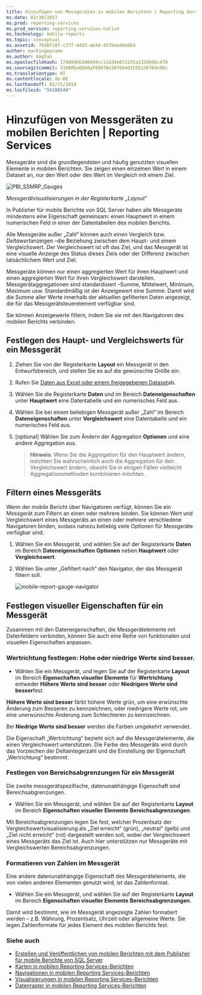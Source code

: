 ```yaml
---
title: Hinzufügen von Messgeräten zu mobilen Berichten | Reporting Services | Microsoft-Dokumentation
ms.date: 03/30/2017
ms.prod: reporting-services
ms.prod_service: reporting-services-native
ms.technology: mobile-reports
ms.topic: conceptual
ms.assetid: 76d8fc8f-c37f-44d3-ab44-45fbeed4e064
author: markingmyname
ms.author: maghan
ms.openlocfilehash: 1740846b348449cc1a2d4e072255a1339b96c478
ms.sourcegitcommit: 31800ba0bb0af09476e38f6b4d155b136764c06c
ms.translationtype: HT
ms.contentlocale: de-DE
ms.lasthandoff: 02/15/2019
ms.locfileid: "56288548"
---
```

# <a name="add-gauges-to-mobile-reports--reporting-services"></a>Hinzufügen von Messgeräten zu mobilen Berichten | Reporting Services
Messgeräte sind die grundlegendsten und häufig genutzten visuellen Elemente in mobilen Berichten. Sie zeigen einen einzelnen Wert in einem Dataset an, nur den Wert oder den Wert im Vergleich mit einem Ziel.

![PBI_SSMRP_Gauges](../../reporting-services/mobile-reports/media/pbi-ssmrp-gauges.png)  
  
*Messgerätvisualisierungen in der Registerkarte „Layout“*  
  
In Publisher für mobile Berichte von SQL Server haben alle Messgeräte mindestens eine Eigenschaft gemeinsam: einen Hauptwert in einem numerischen Feld in einer der Datentabellen des mobilen Berichts.  

Alle Messgeräte außer „Zahl“ können auch einen Vergleich bzw. *Deltawert*anzeigen –die Beziehung zwischen dem Haupt- und einem Vergleichswert. Der Vergleichswert ist oft das Ziel, und das Messgerät ist eine visuelle Anzeige des Status dieses Ziels oder der Differenz zwischen tatsächlichem Wert und Ziel.

Messgeräte können nur einen aggregierten Wert für ihren Hauptwert und einen aggregierten Wert für ihren Vergleichswert darstellen. Messgerätaggregationen sind standardisiert –Summe, Mittelwert, Minimum, Maximum usw. Standardmäßig ist der Anzeigewert eine Summe. Damit wird die Summe aller Werte innerhalb der aktuellen gefilterten Daten angezeigt, die für das Messgerätsteuerelement verfügbar sind. 

Sie können Anzeigewerte filtern, indem Sie sie mit den Navigatoren des mobilen Berichts verbinden. 

## <a name="set-the-main-and-comparison-values-for-a-gauge"></a>Festlegen des Haupt- und Vergleichswerts für ein Messgerät

1. Ziehen Sie von der Registerkarte **Layout** ein Messgerät in den Entwurfsbereich, und stellen Sie es auf die gewünschte Größe ein.

2. Rufen Sie [Daten aus Excel oder einem freigegebenen Dataset](../../reporting-services/mobile-reports/data-for-reporting-services-mobile-reports.md)ab.

3. Wählen Sie die Registerkarte **Daten** und im Bereich **Dateneigenschaften** unter **Hauptwert** eine Datentabelle und ein numerisches Feld aus.

3. Wählen Sie bei einem beliebigen Messgerät außer „Zahl“ im Bereich **Dateneigenschaften** unter **Vergleichswert** eine Datentabelle und ein numerisches Feld aus.

4. [optional] Wählen Sie zum Ändern der Aggregation **Optionen** und eine andere Aggregation aus.
   
   >**Hinweis**: Wenn Sie die Aggregation für den Hauptwert ändern, möchten Sie wahrscheinlich auch die Aggregation für den Vergleichswert ändern, obwohl Sie in einigen Fällen vielleicht Aggregationsmethoden kombinieren möchten.  

## <a name="filter-a-gauge"></a>Filtern eines Messgeräts
  
Wenn der mobile Bericht über Navigatoren verfügt, können Sie ein Messgerät zum Filtern an einen oder mehrere binden. Sie können Wert und Vergleichswert eines Messgeräts an einen oder mehrere verschiedene Navigatoren binden, sodass nahezu beliebig viele Optionen für Messgeräte verfügbar sind.  

1. Wählen Sie ein Messgerät, und wählen Sie auf der Registerkarte **Daten** im Bereich **Dateneigenschaften** **Optionen** neben **Hauptwert** oder **Vergleichswert**.

2. Wählen Sie unter „Gefiltert nach“ den Navigator, der das Messgerät filtern soll.

   ![mobile-report-gauge-navigator](../../reporting-services/mobile-reports/media/mobile-report-gauge-navigator.png)
 
## <a name="set-visual-properties-for-a-gauge"></a>Festlegen visueller Eigenschaften für ein Messgerät
  
Zusammen mit den Dateneigenschaften, die Messgerätelemente mit Datenfeldern verbinden, können Sie auch eine Reihe von funktionalen und visuellen Eigenschaften anpassen. 

### <a name="set-value-direction-high-or-low-is-better"></a>Wertrichtung festlegen: Hohe oder niedrige Werte sind besser.
* Wählen Sie ein Messgerät, und legen Sie auf der Registerkarte **Layout** im Bereich **Eigenschaften visueller Elemente** für **Wertrichtung** entweder **Höhere Werte sind besser** oder **Niedrigere Werte sind besser**fest. 

**Höhere Werte sind besser** färbt höhere Werte grün, um eine erwünschte Änderung zum Besseren zu kennzeichnen, oder niedrigere Werte rot, um eine unerwünschte Änderung zum Schlechteren zu kennzeichnen. 

Bei **Niedrige Werte sind besser** werden die Farben umgekehrt verwendet.

Die Eigenschaft „Wertrichtung“ bezieht sich auf die Messgerätelemente, die einen Vergleichswert unterstützen. Die Farbe des Messgeräts wird durch das Vorzeichen der Deltaintegerzahl und die Einstellung der Eigenschaft „Wertrichtung“ bestimmt.  
  
### <a name="set-range-stops-for-a-gauge"></a>Festlegen von Bereichsabgrenzungen für ein Messgerät
Die zweite messgerätspezifische, datenunabhängige Eigenschaft sind Bereichsabgrenzungen. 

* Wählen Sie ein Messgerät, und wählen Sie auf der Registerkarte **Layout** im Bereich **Eigenschaften visueller Elemente** **Bereichsabgrenzungen**.

Mit Bereichsabgrenzungen legen Sie fest, welcher Prozentsatz der Vergleichswertvisualisierung als „Ziel erreicht“ (grün), „neutral“ (gelb) und „Ziel nicht erreicht“ (rot) dargestellt werden soll, wobei der Vergleichswert eines Messgeräts das Ziel ist. Auch hier unterstützen nur Messgeräte mit Vergleichswerten Bereichsabgrenzungen.  

### <a name="format-the-numbers-in-the-gauge"></a>Formatieren von Zahlen im Messgerät  
Eine andere datenunabhängige Eigenschaft des Messgerätelements, die von vielen anderen Elementen genutzt wird, ist das Zahlenformat. 

* Wählen Sie ein Messgerät, und wählen Sie auf der Registerkarte **Layout** im Bereich **Eigenschaften visueller Elemente** **Bereichsabgrenzungen**.

Damit wird bestimmt, wie im Messgerät angezeigte Zahlen formatiert werden – z.B. Währung, Prozentsatz, Uhrzeit oder allgemeine Werte. Sie legen Zahlenformate für jedes Element des mobilen Berichts fest.
  
### <a name="see-also"></a>Siehe auch 

* [Erstellen und Veröffentlichen von mobilen Berichten mit dem Publisher für mobile Berichte von SQL Server](../../reporting-services/mobile-reports/create-mobile-reports-with-sql-server-mobile-report-publisher.md)
* [Karten in mobilen Reporting Services-Berichten](../../reporting-services/mobile-reports/maps-in-reporting-services-mobile-reports.md)
* [Navigationen in mobilen Reporting Services-Berichten](../../reporting-services/mobile-reports/add-navigators-to-reporting-services-mobile-reports.md)
* [Visualisierungen in mobilen Reporting Services-Berichten](../../reporting-services/mobile-reports/add-visualizations-to-reporting-services-mobile-reports.md)
* [Datenraster in mobilen Reporting Services-Berichten](../../reporting-services/mobile-reports/add-data-grids-to-mobile-reports-reporting-services.md) 
